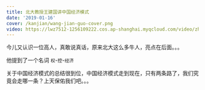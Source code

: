 ```yaml
---
title: 北大教授王建国讲中国经济模式
date: '2019-01-16'
cover: /kanjian/wang-jian-guo-cover.png
video: https://lwz7512-1256109222.cos.ap-shanghai.myqcloud.com/video/zheng_ye_fu_sec_huji.480x270.mp4
---
```


今儿又认识一位高人，真敢说真话，原来北大这么多牛人，亮点在后面。。。

他提到了一个名词 `权`-`控`-`经济`

关于中国经济模式的总结很到位，中国经济模式走到现在，只有两条路了，我们究竟会走哪一条？上天保佑我们吧。。。